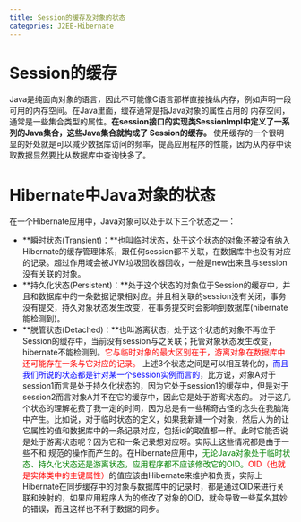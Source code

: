 ```yaml
---
title: Session的缓存及对象的状态
categories: J2EE-Hibernate
---
```

# Session的缓存
Java是纯面向对象的语言，因此不可能像C语言那样直接操纵内存，例如声明一段可用的内存空间。在Java里面，缓存通常是指Java对象的属性占用的 内存空间，通常是一些集合类型的属性。**在session接口的实现类SessionImpl中定义了一系列的Java集合，这些Java集合就构成了 Session的缓存。**
       使用缓存的一个很明显的好处就是可以减少数据库访问的频率，提高应用程序的性能，因为从内存中读取数据显然要比从数据库中查询快多了。

# Hibernate中Java对象的状态
在一个Hibernate应用中，Java对象可以处于以下三个状态之一：

- **瞬时状态(Transient)：**也叫临时状态，处于这个状态的对象还被没有纳入Hibernate的缓存管理体系，跟任何session都不关联，在数据库中也没有对应的记录。超过作用域会被JVM垃圾回收器回收，一般是new出来且与session没有关联的对象。
- **持久化状态(Persistent)：**处于这个状态的对象位于Session的缓存中，并且和数据库中的一条数据记录相对应。并且相关联的session没有关闭，事务没有提交，持久对象状态发生改变，在事务提交时会影响到数据库(hibernate能检测到)。
- **脱管状态(Detached)：**也叫游离状态，处于这个状态的对象不再位于Session的缓存中，当前没有session与之关联；托管对象状态发生改变，hibernate不能检测到。<font color='red'>它与临时对象的最大区别在于，游离对象在数据库中还可能存在一条与它对应的记录。</font>
上述3个状态之间是可以相互转化的，<font color='blue'>而且我们所说的状态都是针对某一个session实例而言的</font>，比方说，对象A对于session1而言是处于持久化状态的，因为它处于session1的缓存中，但是对于session2而言对象A并不在它的缓存中，因此它是处于游离状态的。
          对于这几个状态的理解花费了我一定的时间，因为总是有一些稀奇古怪的念头在我脑海中产生。比如说，对于临时状态的定义，如果我新建一个对象，然后人为的让 它属性的值和数据库中的一条记录对应，包括id的取值都一样。此时它能否说是处于游离状态呢？因为它和一条记录想对应呀。实际上这些情况都是由于一些不和 规范的操作而产生的。在Hibernate应用中，<font color='green'>无论Java对象处于临时状态、持久化状态还是游离状态，应用程序都不应该修改它的OID。</font><font color='red'>OID（也就是实体类中的主键属性）</font>的值应该由Hibernate来维护和负责，实际上Hibernate在同步缓存中的对象与数据库中的记录时，都是通过OID来进行关联和映射的，如果应用程序人为的修改了对象的OID，就会导致一些莫名其妙的错误，而且这样也不利于数据的同步。